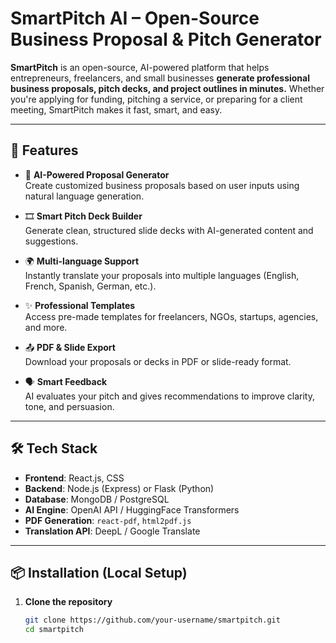 #  SmartPitch AI – Open-Source Business Proposal & Pitch Generator

**SmartPitch** is an open-source, AI-powered platform that helps entrepreneurs, freelancers, and small businesses **generate professional business proposals, pitch decks, and project outlines in minutes.** Whether you're applying for funding, pitching a service, or preparing for a client meeting, SmartPitch makes it fast, smart, and easy.

---

## 🌟 Features

- 🧠 **AI-Powered Proposal Generator**  
  Create customized business proposals based on user inputs using natural language generation.

- 🎞️ **Smart Pitch Deck Builder**  
  Generate clean, structured slide decks with AI-generated content and suggestions.

- 🌍 **Multi-language Support**  
  Instantly translate your proposals into multiple languages (English, French, Spanish, German, etc.).

- ✨ **Professional Templates**  
  Access pre-made templates for freelancers, NGOs, startups, agencies, and more.

- 📤 **PDF & Slide Export**  
  Download your proposals or decks in PDF or slide-ready format.

- 🗣️ **Smart Feedback**  
  AI evaluates your pitch and gives recommendations to improve clarity, tone, and persuasion.

---

## 🛠️ Tech Stack

- **Frontend**: React.js, CSS  
- **Backend**: Node.js (Express) or Flask (Python)  
- **Database**: MongoDB / PostgreSQL  
- **AI Engine**: OpenAI API / HuggingFace Transformers  
- **PDF Generation**: `react-pdf`, `html2pdf.js`  
- **Translation API**: DeepL / Google Translate

---

## 📦 Installation (Local Setup)

1. **Clone the repository**
   ```bash
   git clone https://github.com/your-username/smartpitch.git
   cd smartpitch
